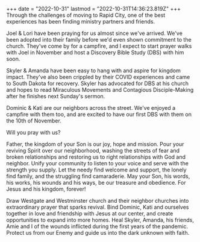 +++
date = "2022-10-31"
lastmod = "2022-10-31T14:36:23.819Z"
+++
Through the challenges of moving to Rapid City, one of the best experiences has been finding ministry partners and friends.

Joel & Lori have been praying for us almost since we've arrived. We've been adopted into their family before we'd even shown commitment to the church. They've come by for a campfire, and I expect to start prayer walks with Joel in November and host a Discovery Bible Study (DBS) with him soon.

Skyler & Amanda have been easy to hang with and aspire for kingdom impact. They've also been crippled by their COVID experiences and came to South Dakota for recovery. Skyler has advocated for DBS at his church and hopes to read Miraculous Movements and Contagious Disciple-Making after he finishes next Sunday's sermon.

Dominic & Kati are our neighbors across the street. We've enjoyed a campfire with them too, and are excited to have our first DBS with them on the 10th of November.

Will you pray with us?

Father, the kingdom of your Son is our joy, hope and mission. Pour your reviving Spirit over our neighborhood, washing the streets of fear and broken relationships and restoring us to right relationships with God and neighbor. Unify your community to listen to your voice and serve with the strength you supply. Let the needy find welcome and support, the lonely find family, and the struggling find camaraderie. May your Son, his words, his works, his wounds and his ways, be our treasure and obedience. For Jesus and his kingdom, forever!

Draw Westgate and Westminster church and their neighbor churches into extraordinary prayer that sparks revival. Bind Dominic, Kati and ourselves together in love and friendship with Jesus at our center, and create opportunities to expand into more homes. Heal Skyler, Amanda, his friends, Amie and I of the wounds inflicted during the first years of the pandemic. Protect us from our Enemy and guide us into the dark unknown with faith.
